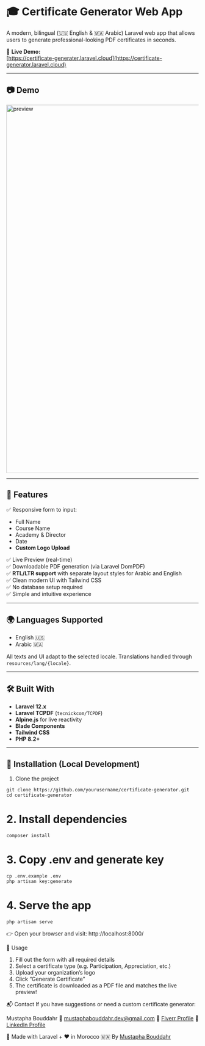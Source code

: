 # 🎓 Certificate Generator Web App

A modern, bilingual (🇺🇸 English & 🇲🇦 Arabic) Laravel web app that allows users to generate professional-looking PDF certificates in seconds.

🔗 **Live Demo:**  
[https://certificate-generater.laravel.cloud](https://certificate-generator.laravel.cloud)

---

## 📷 Demo
<img width="1880" height="965" alt="preview" src="https://github.com/user-attachments/assets/cc1b3e6d-9ad0-4028-b5a6-9483f97913b3" />

---

## 🚀 Features

✅ Responsive form to input:
- Full Name  
- Course Name  
- Academy & Director  
- Date   
- **Custom Logo Upload**

✅ Live Preview (real-time)  
✅ Downloadable PDF generation (via Laravel DomPDF)  
✅ **RTL/LTR support** with separate layout styles for Arabic and English  
✅ Clean modern UI with Tailwind CSS  
✅ No database setup required  
✅ Simple and intuitive experience

---

## 🌍 Languages Supported

- English 🇺🇸
- Arabic 🇲🇦

All texts and UI adapt to the selected locale. Translations handled through `resources/lang/{locale}`.

---

## 🛠 Built With

- **Laravel 12.x**
- **Laravel TCPDF** (`tecnickcom/TCPDF`)
- **Alpine.js** for live reactivity
- **Blade Components**
- **Tailwind CSS**
- **PHP 8.2+**

---

## 📂 Installation (Local Development)

1. Clone the project
```
git clone https://github.com/yourusername/certificate-generator.git
cd certificate-generator
```

# 2. Install dependencies
```
composer install
```

# 3. Copy .env and generate key
```
cp .env.example .env
php artisan key:generate
```

# 4. Serve the app
```
php artisan serve
```

👉 Open your browser and visit:
http://localhost:8000/

📄 Usage

1. Fill out the form with all required details
2. Select a certificate type (e.g. Participation, Appreciation, etc.)
3. Upload your organization’s logo
4. Click “Generate Certificate”
5. The certificate is downloaded as a PDF file and matches the live preview!


📬 Contact
If you have suggestions or need a custom certificate generator:

Mustapha Bouddahr
📧 mustaphabouddahr.dev@gmail.com
💼 [Fiverr Profile](https://www.fiverr.com/s/P28jbeE)
🔗 [LinkedIn Profile](https://www.linkedin.com/in/mustapha-bouddahr-830787338/)

🧠 Made with Laravel + ❤️ in Morocco 🇲🇦 By [Mustapha Bouddahr](https://linktr.ee/mustaphabouddahr)

